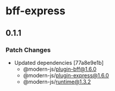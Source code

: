 # bff-express

## 0.1.1

### Patch Changes

- Updated dependencies [77a8e9e1b]
  - @modern-js/plugin-bff@1.6.0
  - @modern-js/plugin-express@1.6.0
  - @modern-js/runtime@1.3.2
